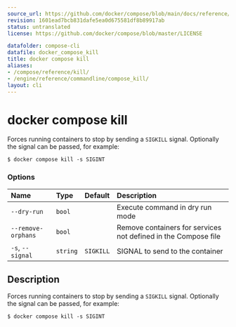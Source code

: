 ```yaml
---
source_url: https://github.com/docker/compose/blob/main/docs/reference/compose_kill.md
revision: 1601ead7bcb831dafe5ea0d675581df8b89917ab
status: untranslated
license: https://github.com/docker/compose/blob/master/LICENSE

datafolder: compose-cli
datafile: docker_compose_kill
title: docker compose kill
aliases:
- /compose/reference/kill/
- /engine/reference/commandline/compose_kill/
layout: cli
---
```


# docker compose kill

Forces running containers to stop by sending a `SIGKILL` signal. Optionally the signal can be passed, for example:

```console
$ docker compose kill -s SIGINT
```

### Options

| Name               | Type     | Default   | Description                                                    |
|:-------------------|:---------|:----------|:---------------------------------------------------------------|
| `--dry-run`        | `bool`   |           | Execute command in dry run mode                                |
| `--remove-orphans` | `bool`   |           | Remove containers for services not defined in the Compose file |
| `-s`, `--signal`   | `string` | `SIGKILL` | SIGNAL to send to the container                                |



## Description

Forces running containers to stop by sending a `SIGKILL` signal. Optionally the signal can be passed, for example:

```console
$ docker compose kill -s SIGINT
```
